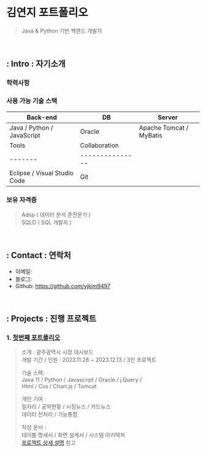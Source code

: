 # 김연지 포트폴리오
>Java & Python 기반 백엔드 개발자

</br>

## : Intro : 자기소개
### 학력사항
>
### 사용 가능 기술 스택
| Back-end | DB | Server |
|----------|----|--------|
| Java / Python / JavaScript | Oracle | Apache Tomcat / MyBatis | 
| Tools | Collaboration |
|-------|---------------|
| Eclipse / Visual Studio Code | Git | 
>
### 보유 자격증
> Adsp ( 데이터 분석 준전문가 ) <br>
> SQLD ( SQL 개발자 ) <br>

</br>

## : Contact : 연락처
- 이메일: 
- 블로그: 
- Github: https://github.com/yjkim9497

</br>

## : Projects : 진행 프로젝트
### 1. [첫번째 포트폴리오](https://github.com/SMHRD-2021-KDT-BigData-19/dicogram.git)
>소개 : 광주광역시 시정 대시보드 <br>
>개발 기간 / 인원 : 2023.11.28 ~ 2023.12.13 / 3인 프로젝트 <br>
>
>기술 스택:  
>Java 11 / Python / Javascript / Oracle / j.Query /  
>Html / Css / Chart.js / Tomcat <br>
>
>개인 기여 : <br>
>일자리 / 공약현황 / 시정뉴스 / 카드뉴스 <br>
>데이터 전처리 / 기능통합 <br>
>
>작성 문서 : <br>
>테이블 명세서 / 화면 설계서 / 시스템 아키텍쳐 <br>
>[프로젝트 상세 설명](https://github.com/2021-SMHRD-KDT-AI-15/SEE) 참고 <br>
